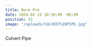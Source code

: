 ```yaml
---
title: Bore Pro
date: 2024-02-15 10:30:00 -06:00
position: 22
image: "/uploads/CULVERT%20PIPE.jpg"
---
```


Culvert Pipe